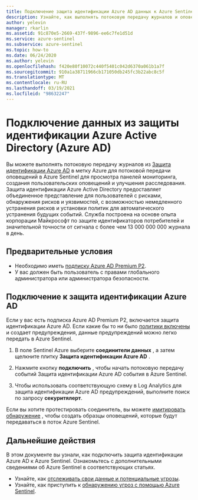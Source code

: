 ```yaml
---
title: Подключение защита идентификации Azure AD данных к Azure Sentinel
description: Узнайте, как выполнять потоковую передачу журналов и оповещений из защита идентификации Azure AD в Azure Sentinel для просмотра панелей мониторинга, создания пользовательских оповещений и улучшения расследования.
author: yelevin
manager: rkarlin
ms.assetid: 91c870e5-2669-437f-9896-ee6c7fe1d51d
ms.service: azure-sentinel
ms.subservice: azure-sentinel
ms.topic: how-to
ms.date: 06/24/2020
ms.author: yelevin
ms.openlocfilehash: f420e80f10072c440f5401c042d6370a061b1a7f
ms.sourcegitcommit: 910a1a38711966cb171050db245fc3b22abc8c5f
ms.translationtype: MT
ms.contentlocale: ru-RU
ms.lasthandoff: 03/19/2021
ms.locfileid: "98632247"
---
```

# <a name="connect-data-from-azure-active-directory-azure-ad-identity-protection"></a>Подключение данных из защиты идентификации Azure Active Directory (Azure AD)

Вы можете выполнять потоковую передачу журналов из [Защита идентификации Azure AD](../active-directory/identity-protection/overview-identity-protection.md) в метку Azure для потоковой передачи оповещений в Azure Sentinel для просмотра панелей мониторинга, создания пользовательских оповещений и улучшения расследования. Защита идентификации Azure Active Directory предоставляет объединенное представление для пользователей с рисками, обнаружения рисков и уязвимостей, с возможностью немедленного устранения рисков и установки политик для автоматического устранения будущих событий. Служба построена на основе опыта корпорации Майкрософт по защите идентификаторов потребителей и значительной точности от сигнала с более чем 13 000 000 000 журнала в день. 

## <a name="prerequisites"></a>Предварительные условия

- Необходимо иметь [подписку Azure AD Premium P2](https://azure.microsoft.com/pricing/details/active-directory/).
- У вас должен быть пользователь с правами глобального администратора или администратора безопасности.

## <a name="connect-to-azure-ad-identity-protection"></a>Подключение к защита идентификации Azure AD

Если у вас есть подписка Azure AD Premium P2, включается защита идентификации Azure AD. Если какие бы то ни было [политики включены](../active-directory/identity-protection/howto-identity-protection-configure-risk-policies.md) и создает предупреждения, данные предупреждений можно легко передать в Azure Sentinel.

1. В поле Sentinel Azure выберите **соединители данных** , а затем щелкните плитку **Защита идентификации Azure AD** .

1. Нажмите кнопку **подключить** , чтобы начать потоковую передачу событий Защита идентификации Azure AD события в Azure Sentinel.

1. Чтобы использовать соответствующую схему в Log Analytics для защита идентификации Azure AD предупреждений, выполните поиск по запросу **секуритялерт**.

Если вы хотите протестировать соединитель, вы можете [имитировать обнаружение](../active-directory/identity-protection/howto-identity-protection-simulate-risk.md) , чтобы создать образцы оповещений, которые будут передаваться в поток Azure Sentinel.

## <a name="next-steps"></a>Дальнейшие действия

В этом документе вы узнали, как подключить защита идентификации Azure AD к Azure Sentinel. Ознакомьтесь с дополнительными сведениями об Azure Sentinel в соответствующих статьях.
- Узнайте, как [отслеживать свои данные и потенциальные угрозы](quickstart-get-visibility.md).
- Узнайте, как приступить к [обнаружению угроз с помощью Azure Sentinel](tutorial-detect-threats-built-in.md).
